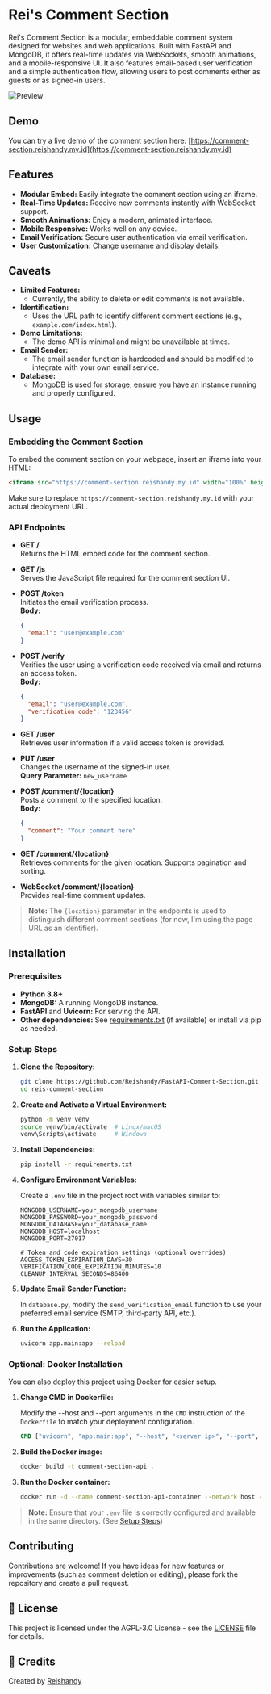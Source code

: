 # Rei's Comment Section

Rei's Comment Section is a modular, embeddable comment system designed for websites and web applications. Built with FastAPI and MongoDB, it offers real-time updates via WebSockets, smooth animations, and a mobile-responsive UI. It also features email-based user verification and a simple authentication flow, allowing users to post comments either as guests or as signed-in users.

 ![Preview](preview.webp)

## Demo

You can try a live demo of the comment section here: [https://comment-section.reishandy.my.id](https://comment-section.reishandy.my.id)

## Features

- **Modular Embed:** Easily integrate the comment section using an iframe.
- **Real-Time Updates:** Receive new comments instantly with WebSocket support.
- **Smooth Animations:** Enjoy a modern, animated interface.
- **Mobile Responsive:** Works well on any device.
- **Email Verification:** Secure user authentication via email verification.
- **User Customization:** Change username and display details.

## Caveats

- **Limited Features:** 
  - Currently, the ability to delete or edit comments is not available.
- **Identification:** 
  - Uses the URL path to identify different comment sections (e.g., `example.com/index.html`).
- **Demo Limitations:**
  - The demo API is minimal and might be unavailable at times.
- **Email Sender:** 
  - The email sender function is hardcoded and should be modified to integrate with your own email service.
- **Database:** 
  - MongoDB is used for storage; ensure you have an instance running and properly configured.

## Usage

### Embedding the Comment Section

To embed the comment section on your webpage, insert an iframe into your HTML:

```html
<iframe src="https://comment-section.reishandy.my.id" width="100%" height="100%" frameborder="0"></iframe>
```

Make sure to replace `https://comment-section.reishandy.my.id` with your actual deployment URL.

### API Endpoints

- **GET /**  
  Returns the HTML embed code for the comment section.

- **GET /js**  
  Serves the JavaScript file required for the comment section UI.

- **POST /token**  
  Initiates the email verification process.  
  **Body:**  
  ```json
  {
    "email": "user@example.com"
  }
  ```

- **POST /verify**  
  Verifies the user using a verification code received via email and returns an access token.  
  **Body:**  
  ```json
  {
    "email": "user@example.com",
    "verification_code": "123456"
  }
  ```

- **GET /user**  
  Retrieves user information if a valid access token is provided.

- **PUT /user**  
  Changes the username of the signed-in user.  
  **Query Parameter:** `new_username`

- **POST /comment/{location}**  
  Posts a comment to the specified location.  
  **Body:**  
  ```json
  {
    "comment": "Your comment here"
  }
  ```

- **GET /comment/{location}**  
  Retrieves comments for the given location. Supports pagination and sorting.

- **WebSocket /comment/{location}**  
  Provides real-time comment updates.

> **Note:** The `{location}` parameter in the endpoints is used to distinguish different comment sections (for now, I'm using the page URL as an identifier).

## Installation

### Prerequisites

- **Python 3.8+**
- **MongoDB:** A running MongoDB instance.
- **FastAPI** and **Uvicorn:** For serving the API.
- **Other dependencies:** See [requirements.txt](#) (if available) or install via pip as needed.

### Setup Steps

1. **Clone the Repository:**

   ```bash
   git clone https://github.com/Reishandy/FastAPI-Comment-Section.git
   cd reis-comment-section
   ```

2. **Create and Activate a Virtual Environment:**

   ```bash
   python -m venv venv
   source venv/bin/activate  # Linux/macOS
   venv\Scripts\activate     # Windows
   ```

3. **Install Dependencies:**

   ```bash
   pip install -r requirements.txt
   ```

4. **Configure Environment Variables:**

   Create a `.env` file in the project root with variables similar to:

   ```env
   MONGODB_USERNAME=your_mongodb_username
   MONGODB_PASSWORD=your_mongodb_password
   MONGODB_DATABASE=your_database_name
   MONGODB_HOST=localhost
   MONGODB_PORT=27017

   # Token and code expiration settings (optional overrides)
   ACCESS_TOKEN_EXPIRATION_DAYS=30
   VERIFICATION_CODE_EXPIRATION_MINUTES=10
   CLEANUP_INTERVAL_SECONDS=86400
   ```

5. **Update Email Sender Function:**

   In `database.py`, modify the `send_verification_email` function to use your preferred email service (SMTP, third-party API, etc.).

6. **Run the Application:**

   ```bash
   uvicorn app.main:app --reload
   ```

### Optional: Docker Installation

You can also deploy this project using Docker for easier setup.

1. **Change CMD in Dockerfile:**

   Modify the --host and --port arguments in the `CMD` instruction of the `Dockerfile` to match your deployment configuration.

   ```Dockerfile
   CMD ["uvicorn", "app.main:app", "--host", "<server ip>", "--port", "<server port>"]
   ```

1. **Build the Docker image:**
   ```bash
   docker build -t comment-section-api .
   ```

2. **Run the Docker container:**
   ```bash
   docker run -d --name comment-section-api-container --network host --restart always comment-section-api
   ```

> **Note:** Ensure that your `.env` file is correctly configured and available in the same directory. (See [Setup Steps](#setup-steps))

## Contributing

Contributions are welcome! If you have ideas for new features or improvements (such as comment deletion or editing), please fork the repository and create a pull request.

## 📄 License

This project is licensed under the AGPL-3.0 License - see the [LICENSE](LICENSE) file for details.

## 🙏 Credits

Created by [Reishandy](https://github.com/Reishandy)